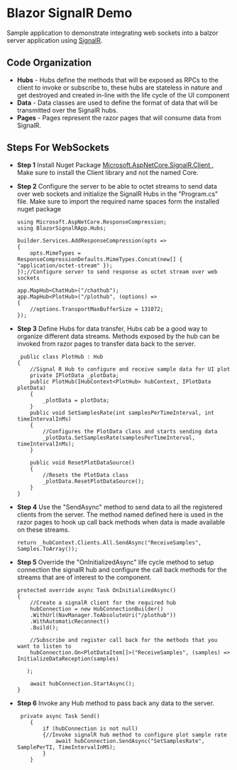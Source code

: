 # Blazor SignalR Demo

Sample application to demonstrate integrating web sockets into a balzor server application using [SignalR](https://learn.microsoft.com/en-us/aspnet/core/signalr/introduction?view=aspnetcore-7.0).

## Code Organization
- **Hubs** - Hubs define the methods that will be exposed as RPCs to the client to invoke or subscribe to, these hubs are stateless in nature and get destroyed and created in-line with the life cycle of the UI component
- **Data** - Data classes are used to define the format of data that will be transmitted over the SignalR hubs.
- **Pages** - Pages represent the razor pages that will consume data from SignalR. 

## Steps For WebSockets
- **Step 1** Install Nuget Package [Microsoft.AspNetCore.SignalR.Client ](https://www.nuget.org/packages/Microsoft.AspNetCore.SignalR.Client), Make sure to install the Client library and not the named Core.
- **Step 2** Configure the server to be able to octet streams to send data over web sockets and initialize the SignalR Hubs in the "Program.cs" file. Make sure to import the required name spaces form the installed nuget package
    ```
    using Microsoft.AspNetCore.ResponseCompression;
    using BlazorSignalRApp.Hubs;
    
    builder.Services.AddResponseCompression(opts =>
    {
        opts.MimeTypes = ResponseCompressionDefaults.MimeTypes.Concat(new[] { "application/octet-stream" });
    });//Configure server to send response as octet stream over web sockets
    ```
    
    ```
    app.MapHub<ChatHub>("/chathub");
    app.MapHub<PlotHub>("/plothub", (options) =>
    {
        //options.TransportMaxBufferSize = 131072;
    });
    ```    
- **Step 3** Define Hubs for data transfer, Hubs cab be a good way to organize different data streams. Methods exposed by the hub can be invoked from razor pages to transfer data back to the server.
    ```
     public class PlotHub : Hub
    {
        //Signal R Hub to configure and receive sample data for UI plot
        private IPlotData _plotData;
        public PlotHub(IHubContext<PlotHub> hubContext, IPlotData plotData)
        {
            _plotData = plotData;
        }
        public void SetSamplesRate(int samplesPerTimeInterval, int timeIntervalInMs)
        {
            //Configures the PlotData class and starts sending data 
            _plotData.SetSamplesRate(samplesPerTimeInterval, timeIntervalInMs);
        }

        public void ResetPlotDataSource()
        {
            //Resets the PlotData class
            _plotData.ResetPlotDataSource();
        }
    }
    ```
- **Step 4** Use the "SendAsync" method to send data to all the registered clients from the server. The method named defined here is used in the razor pages to hook up call back methods when data is made available on these streams.
    ```
    return _hubContext.Clients.All.SendAsync("ReceiveSamples", Samples.ToArray());
    ```
- **Step 5** Override the "OnInitializedAsync" life cycle method to setup connection the signalR hub and configure the call back methods for the streams that are of interest to the component.
    ```
    protected override async Task OnInitializedAsync()
    {
        //Create a signalR client for the required hub
        hubConnection = new HubConnectionBuilder()
        .WithUrl(NavManager.ToAbsoluteUri("/plothub"))
        .WithAutomaticReconnect()
        .Build();

        //Subscribe and register call back for the methods that you want to listen to
        hubConnection.On<PlotDataItem[]>("ReceiveSamples", (samples) => InitializeDataReception(samples)

       );

        await hubConnection.StartAsync();
    }
    ```
- **Step 6** Invoke any Hub method to pass back any data to the server.
    ```
     private async Task Send()
        {
            if (hubConnection is not null)
            {//Invoke signalR hub method to configure plot sample rate
                await hubConnection.SendAsync("SetSamplesRate", SamplePerTI, TimeIntervalInMS);
            }
        }
    ```
    
    
    
    
    
    
    